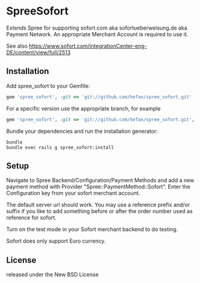 SpreeSofort
===================

Extends Spree for supporting sofort.com aka sofortueberweisung.de aka Payment Network. An appropriate Merchant Account is required to use it.

See also https://www.sofort.com/integrationCenter-eng-DE/content/view/full/2513


Installation
------------

Add spree_sofort to your Gemfile:

```ruby
gem 'spree_sofort', :git => 'git://github.com/hefan/spree_sofort.git'
```

For a specific version use the appropriate branch, for example

```ruby
gem 'spree_sofort', :git => 'git://github.com/hefan/spree_sofort.git', :branch => '2-2-stable'
```


Bundle your dependencies and run the installation generator:

```shell
bundle
bundle exec rails g spree_sofort:install
```


Setup
-----

Navigate to Spree Backend/Configuration/Payment Methods and add a new payment method with Provider "Spree::PaymentMethod::Sofort".
Enter the Configuration key from your sofort merchant account.

The default server url should work. You may use a reference prefix and/or suffix if you like to add something before or after the order number used as reference for sofort.

Turn on the test mode in your Sofort merchant backend to do testing.

Sofort does only support Euro currency.


License
-------
released under the New BSD License
